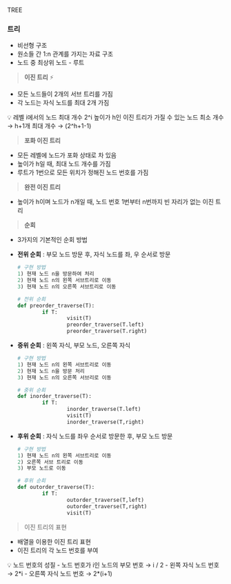 TREE
### 트리

- 비선형 구조
- 원소들 간 1:n 관계를 가지는 자료 구조
- 노드 중 최상위 노드 - 루트

> **이진 트리** ⚡
> 
- 모든 노드들이 2개의 서브 트리를 가짐
- 각 노드는 자식 노드를 최대 2개 가짐

<aside>
💡 레벨 i에서의 노드 최대 개수 2^i
높이가 h인 이진 트리가 가질 수 있는 노드 최소 개수 → h+1개 최대 개수 → (2^h+1-1)

</aside>

> **포화 이진 트리**
> 
- 모든 레벨에 노드가 포화 상태로 차 있음
- 높이가 h일 때, 최대 노드 개수를 가짐
- 루트가 1번으로 모든 위치가 정해진 노드 번호를 가짐

> **완전 이진 트리**
> 
- 높이가 h이며 노드가 n개일 때, 노드 번호 1번부터 n번까지 빈 자리가 없는 이진 트리

> **순회**
> 
- 3가지의 기본적인 순회 방법
- **전위 순회** : 부모 노드 방문 후, 자식 노드를 좌, 우 순서로 방문
    
    ```python
    # 구현 방법
    1) 현재 노드 n을 방문하여 처리
    2) 현재 노드 n의 왼쪽 서브트리로 이동
    3) 현재 노드 n의 오른쪽 서브트리로 이동
    
    # 전위 순회
    def preorder_traverse(T):
    		if T:
    				visit(T)
    				preorder_traverse(T.left)
    				preorder_traverse(T.right)
    ```
    
- **중위 순회** : 왼쪽 자식, 부모 노드, 오른쪽 자식
    
    ```python
    # 구현 방법
    1) 현재 노드 n의 왼쪽 서브트리로 이동
    2) 현재 노드 n을 방문 처리
    3) 현재 노드 n의 오른쪽 서브리로 이동
    
    # 중위 순회
    def inorder_traverse(T):
    		if T:
    				inorder_traverse(T.left)
    				visit(T)
    				inorder_traverse(T,right)
    ```
    
- **후위 순회** : 자식 노드를 좌우 순서로 방문한 후, 부모 노드 방문
    
    ```python
    # 구현 방법
    1) 현재 노드 n의 왼쪽 서브트리로 이동
    2) 오른쪽 서브 트리로 이동
    3) 부모 노드로 이동
    
    # 후위 순회
    def outorder_traverse(T):
    		if T:
    				outorder_traverse(T,left)
    				outorder_traverse(T,right)
    				visit(T)			
    ```
    

> 이진 트리의 표현
> 
- 배열을 이용한 이진 트리 표현
- 이진 트리의 각 노드 번호를 부여

<aside>
💡 노드 번호의 성질
- 노드 번호가 i인 노드의 부모 번호 → i / 2
- 왼쪽 자식 노드 번호 → 2*i
- 오른쪽 자식 노드 번호 → 2*(i+1)

</aside>